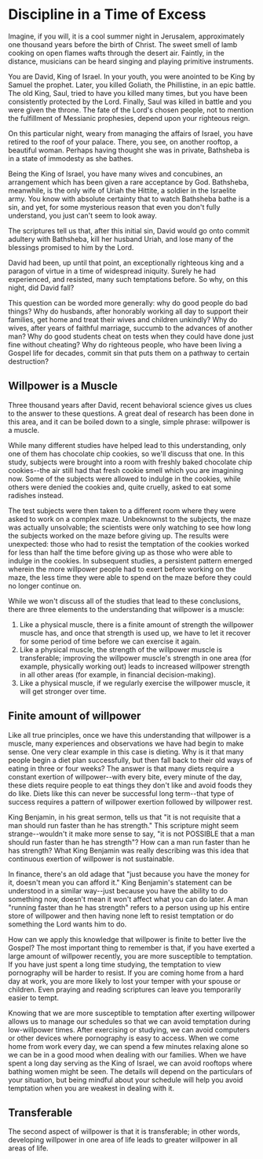 # Discipline in a Time of Excess

Imagine, if you will, it is a cool summer night in Jerusalem, approximately one thousand years before the birth of Christ. The sweet smell of lamb cooking on open flames wafts through the desert air. Faintly, in the distance, musicians can be heard singing and playing primitive instruments.

You are David, King of Israel. In your youth, you were anointed to be King by Samuel the prophet. Later, you killed Goliath, the Phillistine, in an epic battle. The old King, Saul, tried to have you killed many times, but you have been consistently protected by the Lord. Finally, Saul was killed in battle and you were given the throne. The fate of the Lord's chosen people, not to mention the fulfillment of Messianic prophesies, depend upon your righteous reign.

On this particular night, weary from managing the affairs of Israel, you have retired to the roof of your palace. There, you see, on another rooftop, a beautiful woman. Perhaps having thought she was in private, Bathsheba is in a state of immodesty as she bathes.

Being the King of Israel, you have many wives and concubines, an arrangement which has been given a rare acceptance by God. Bathsheba, meanwhile, is the only wife of Uriah the Hittite, a soldier in the Israelite army. You know with absolute certainty that to watch Bathsheba bathe is a sin, and yet, for some mysterious reason that even you don't fully understand, you just can't seem to look away.

The scriptures tell us that, after this initial sin, David would go onto commit adultery with Bathsheba, kill her husband Uriah, and lose many of the blessings promised to him by the Lord.

David had been, up until that point, an exceptionally righteous king and a paragon of virtue in a time of widespread iniquity. Surely he had experienced, and resisted, many such temptations before. So why, on this night, did David fall?

This question can be worded more generally: why do good people do bad things? Why do husbands, after honorably working all day to support their families, get home and treat their wives and children unkindly? Why do wives, after years of faithful marriage, succumb to the advances of another man? Why do good students cheat on tests when they could have done just fine without cheating? Why do righteous people, who have been living a Gospel life for decades, commit sin that puts them on a pathway to certain destruction?

## Willpower is a Muscle

Three thousand years after David, recent behavioral science gives us clues to the answer to these questions. A great deal of research has been done in this area, and it can be boiled down to a single, simple phrase: willpower is a muscle.

While many different studies have helped lead to this understanding, only one of them has chocolate chip cookies, so we'll discuss that one. In this study, subjects were brought into a room with freshly baked chocolate chip cookies--the air still had that fresh cookie smell which you are imagining now. Some of the subjects were allowed to indulge in the cookies, while others were denied the cookies and, quite cruelly, asked to eat some radishes instead.

The test subjects were then taken to a different room where they were asked to work on a complex maze. Unbeknownst to the subjects, the maze was actually unsolvable; the scientists were only watching to see how long the subjects worked on the maze before giving up. The results were unexpected: those who had to resist the temptation of the cookies worked for less than half the time before giving up as those who were able to indulge in the cookies. In subsequent studies, a persistent pattern emerged wherein the more willpower people had to exert before working on the maze, the less time they were able to spend on the maze before they could no longer continue on.

While we won't discuss all of the studies that lead to these conclusions, there are three elements to the understanding that willpower is a muscle:

1. Like a physical muscle, there is a finite amount of strength the willpower muscle has, and once that strength is used up, we have to let it recover for some period of time before we can exercise it again.
2. Like a physical muscle, the strength of the willpower muscle is transferable; improving the willpower muscle's strength in one area (for example, physically working out) leads to increased willpower strength in all other areas (for example, in financial decision-making).
3. Like a physical muscle, if we regularly exercise the willpower muscle, it will get stronger over time.
 
## Finite amount of willpower

Like all true principles, once we have this understanding that willpower is a muscle, many experiences and observations we have had begin to make sense. One very clear example in this case is dieting. Why is it that many people begin a diet plan successfully, but then fall back to their old ways of eating in three or four weeks? The answer is that many diets require a constant exertion of willpower--with every bite, every minute of the day, these diets require people to eat things they don't like and avoid foods they do like. Diets like this can never be successful long term--that type of success requires a pattern of willpower exertion followed by willpower rest.

King Benjamin, in his great sermon, tells us that "it is not requisite that a man should run faster than he has strength." This scripture might seem strange--wouldn't it make more sense to say, "it is not POSSIBLE that a man should run faster than he has strength"? How can a man run faster than he has strength? What King Benjamin was really describing was this idea that continuous exertion of willpower is not sustainable.

In finance, there's an old adage that "just because you have the money for it, doesn't mean you can afford it." King Benjamin's statement can be understood in a similar way--just because you have the ability to do something now, doesn't mean it won't affect what you can do later. A man "running faster than he has strength" refers to a person using up his entire store of willpower and then having none left to resist temptation or do something the Lord wants him to do.

How can we apply this knowledge that willpower is finite to better live the Gospel? The most important thing to remember is that, if you have exerted a large amount of willpower recently, you are more susceptible to temptation. If you have just spent a long time studying, the temptation to view pornography will be harder to resist. If you are coming home from a hard day at work, you are more likely to lost your temper with your spouse or children. Even praying and reading scriptures can leave you temporarily easier to tempt.

Knowing that we are more susceptible to temptation after exerting willpower allows us to manage our schedules so that we can avoid temptation during low-willpower times. After exercising or studying, we can avoid computers or other devices where pornography is easy to access. When we come home from work every day, we can spend a few minutes relaxing alone so we can be in a good mood when dealing with our families. When we have spent a long day serving as the King of Israel, we can avoid rooftops where bathing women might be seen. The details will depend on the particulars of your situation, but being mindful about your schedule will help you avoid temptation when you are weakest in dealing with it.

## Transferable

The second aspect of willpower is that it is transferable; in other words, developing willpower in one area of life leads to greater willpower in all areas of life.
